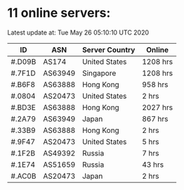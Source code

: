 # 11 online servers:

Latest update at: Tue May 26 05:10:10 UTC 2020

| ID | ASN | Server Country | Online |
| -- | --- | -------------- | ------ |
| #.D09B | AS174 | United States | 1208 hrs |
| #.7F1D | AS63949 | Singapore | 1208 hrs |
| #.B6F8 | AS63888 | Hong Kong | 958 hrs |
| #.0804 | AS20473 | United States | 2 hrs |
| #.BD3E | AS63888 | Hong Kong | 2027 hrs |
| #.2A79 | AS63949 | Japan | 867 hrs |
| #.33B9 | AS63888 | Hong Kong | 2 hrs |
| #.9F47 | AS20473 | United States | 5 hrs |
| #.1F2B | AS49392 | Russia | 7 hrs |
| #.1E74 | AS51659 | Russia | 43 hrs |
| #.AC0B | AS20473 | Japan | 2 hrs |

